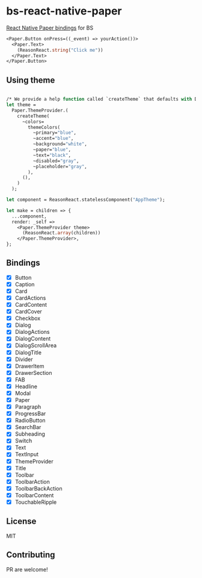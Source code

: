 # bs-react-native-paper

[React Native Paper bindings](https://github.com/callstack/react-native-paper) for BS

```ocaml
<Paper.Button onPress=((_event) => yourAction())>
  <Paper.Text>
    (ReasonReact.string("Click me"))
  </Paper.Text>
</Paper.Button>
```

## Using theme
```ocaml

/* We provide a help function called `createTheme` that defaults with DefaultTheme */
let theme =
  Paper.ThemeProvider.(
    createTheme(
      ~colors=
        themeColors(
          ~primary="blue",
          ~accent="blue",
          ~background="white",
          ~paper="blue",
          ~text="black",
          ~disabled="gray",
          ~placeholder="gray",
        ),
      (),
    )
  );

let component = ReasonReact.statelessComponent("AppTheme");

let make = children => {
  ...component,
  render: _self =>
    <Paper.ThemeProvider theme>
      (ReasonReact.array(children))
    </Paper.ThemeProvider>,
};
```

## Bindings

- [x] Button
- [x] Caption
- [x] Card
- [x] CardActions
- [x] CardContent
- [x] CardCover
- [x] Checkbox
- [x] Dialog
- [x] DialogActions
- [x] DialogContent
- [x] DialogScrollArea
- [x] DialogTitle
- [x] Divider
- [x] DrawerItem
- [x] DrawerSection
- [x] FAB
- [x] Headline
- [x] Modal
- [x] Paper
- [x] Paragraph
- [x] ProgressBar
- [x] RadioButton
- [x] SearchBar
- [x] Subheading
- [x] Switch
- [x] Text
- [x] TextInput
- [x] ThemeProvider
- [x] Title
- [x] Toolbar
- [x] ToolbarAction
- [x] ToolbarBackAction
- [x] ToolbarContent
- [x] TouchableRipple

## License

MIT

## Contributing
PR are welcome!
